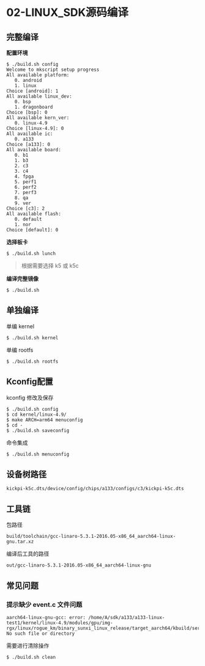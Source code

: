 # 02-LINUX_SDK源码编译

## 完整编译

**配置环境**

```shell
$ ./build.sh config
Welcome to mkscript setup progress
All available platform:
   0. android
   1. linux
Choice [android]: 1
All available linux_dev:
   0. bsp
   1. dragonboard
Choice [bsp]: 0
All available kern_ver:
   0. linux-4.9
Choice [linux-4.9]: 0
All available ic:
   0. a133
Choice [a133]: 0
All available board:
   0. b1
   1. b3
   2. c3
   3. c4
   4. fpga
   5. perf1
   6. perf2
   7. perf3
   8. qa
   9. ver
Choice [c3]: 2
All available flash:
   0. default
   1. nor
Choice [default]: 0
```

**选择板卡**

```
$ ./build.sh lunch 
```

> 根据需要选择 k5 或 k5c

**编译完整镜像**


```
$ ./build.sh 
```



## 单独编译

单编 kernel

```
$ ./build.sh kernel
```

单编 rootfs

```
$ ./build.sh rootfs
```



## Kconfig配置

kconfig 修改及保存

```
$ ./build.sh config
$ cd kernel/linux-4.9/
$ make ARCH=arm64 menuconfig
$ cd -
$ ./build.sh saveconfig
```

命令集成

```
$ ./build.sh menuconfig
```

>
>
>

## 设备树路径

``` 
kickpi-k5c.dts/device/config/chips/a133/configs/c3/kickpi-k5c.dts
```



## 工具链

包路径

```
build/toolchain/gcc-linaro-5.3.1-2016.05-x86_64_aarch64-linux-gnu.tar.xz
```

编译后工具的路径

```
out/gcc-linaro-5.3.1-2016.05-x86_64_aarch64-linux-gnu
```



## 常见问题

### 提示缺少 event.c 文件问题

```
aarch64-linux-gnu-gcc: error: /home/A/sdk/a133/a133-linux-test1/kernel/linux-4.9/modules/gpu/img-rgx/linux/rogue_km/binary_sunxi_linux_release/target_aarch64/kbuild/services/server/env/linux/event.c: No such file or directory
```

需要进行清除操作

```
$ ./build.sh clean
```

